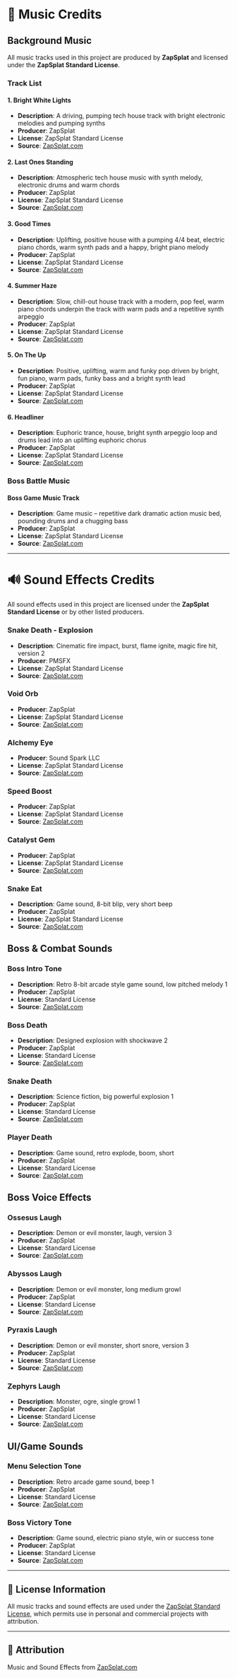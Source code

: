 # 🎵 Music Credits

## Background Music

All music tracks used in this project are produced by **ZapSplat** and licensed under the **ZapSplat Standard License**.

### Track List

#### 1. Bright White Lights
- **Description**: A driving, pumping tech house track with bright electronic melodies and pumping synths  
- **Producer**: ZapSplat  
- **License**: ZapSplat Standard License  
- **Source**: [ZapSplat.com](https://www.zapsplat.com/music/bright-white-lights-a-driving-pumping-tech-house-track-with-bright-electronic-melodies-and-pumping-synths/)

#### 2. Last Ones Standing
- **Description**: Atmospheric tech house music with synth melody, electronic drums and warm chords  
- **Producer**: ZapSplat  
- **License**: ZapSplat Standard License  
- **Source**: [ZapSplat.com](https://www.zapsplat.com/music/last-ones-standing-atmospheric-tech-house-music-with-synth-melody-electronic-drums-and-warm-chords/)

#### 3. Good Times
- **Description**: Uplifting, positive house with a pumping 4/4 beat, electric piano chords, warm synth pads and a happy, bright piano melody  
- **Producer**: ZapSplat  
- **License**: ZapSplat Standard License  
- **Source**: [ZapSplat.com](https://www.zapsplat.com/music/good-times-uplifting-positive-house-with-a-pumping-4-4-beat-electric-piano-chords-warm-synth-pads-and-a-happy-bright-piano-melody/)

#### 4. Summer Haze
- **Description**: Slow, chill-out house track with a modern, pop feel, warm piano chords underpin the track with warm pads and a repetitive synth arpeggio  
- **Producer**: ZapSplat  
- **License**: ZapSplat Standard License  
- **Source**: [ZapSplat.com](https://www.zapsplat.com/music/summer-haze-slow-chill-out-house-track-with-a-modern-pop-feel-warm-piano-chords-underpin-the-track-with-warm-pads-and-a-repetitive-synth-arpeggio/)

#### 5. On The Up
- **Description**: Positive, uplifting, warm and funky pop driven by bright, fun piano, warm pads, funky bass and a bright synth lead  
- **Producer**: ZapSplat  
- **License**: ZapSplat Standard License  
- **Source**: [ZapSplat.com](https://www.zapsplat.com/music/on-the-up-positive-uplifting-warm-and-funky-pop-driven-by-bright-fun-piano-warm-pads-funky-bass-and-a-bright-synth-lead/)

#### 6. Headliner
- **Description**: Euphoric trance, house, bright synth arpeggio loop and drums lead into an uplifting euphoric chorus  
- **Producer**: ZapSplat  
- **License**: ZapSplat Standard License  
- **Source**: [ZapSplat.com](https://www.zapsplat.com/music/headliner-euphoric-trance-house-bright-synth-arpeggio-loop-and-drums-lead-into-an-uplifting-euphoric-chorus/)

### Boss Battle Music

#### Boss Game Music Track
- **Description**: Game music – repetitive dark dramatic action music bed, pounding drums and a chugging bass  
- **Producer**: ZapSplat  
- **License**: ZapSplat Standard License  
- **Source**: [ZapSplat.com](https://www.zapsplat.com/music/game-music-repetitive-dark-dramatic-action-music-bed-pounding-drums-and-a-chugging-bass/)

---

# 🔊 Sound Effects Credits

All sound effects used in this project are licensed under the **ZapSplat Standard License** or by other listed producers.

### Snake Death - Explosion
- **Description**: Cinematic fire impact, burst, flame ignite, magic fire hit, version 2  
- **Producer**: PMSFX  
- **License**: ZapSplat Standard License  
- **Source**: [ZapSplat.com](https://www.zapsplat.com/music/cinematic-fire-impact-burst-flame-ignite-magic-fire-hit-version-2/)

### Void Orb  
- **Producer**: ZapSplat  
- **License**: ZapSplat Standard License  
- **Source**: [ZapSplat.com](https://www.zapsplat.com/page/9/?s=spell)

### Alchemy Eye  
- **Producer**: Sound Spark LLC  
- **License**: ZapSplat Standard License  
- **Source**: [ZapSplat.com](https://www.zapsplat.com/music/magic-fantasy-spell-magical-sci-fi-fiction-flames-magma-fire-11/)

### Speed Boost  
- **Producer**: ZapSplat  
- **License**: ZapSplat Standard License  
- **Source**: [ZapSplat.com](https://www.zapsplat.com/page/2/?s=magic+burst)

### Catalyst Gem  
- **Producer**: ZapSplat  
- **License**: ZapSplat Standard License  
- **Source**: [ZapSplat.com](https://www.zapsplat.com/page/3/?s=energy)

### Snake Eat
- **Description**: Game sound, 8-bit blip, very short beep  
- **Producer**: ZapSplat  
- **License**: ZapSplat Standard License  
- **Source**: [ZapSplat.com](https://www.zapsplat.com/?s=beep)

## Boss & Combat Sounds

### Boss Intro Tone
- **Description**: Retro 8-bit arcade style game sound, low pitched melody 1  
- **Producer**: ZapSplat  
- **License**: Standard License
- **Source**: [ZapSplat.com](https://www.zapsplat.com/music/retro-8-bit-arcade-style-game-sound-low-pitched-melody-1/)

### Boss Death
- **Description**: Designed explosion with shockwave 2  
- **Producer**: ZapSplat  
- **License**: Standard License
- **Source**: [ZapSplat.com](https://www.zapsplat.com/music/designed-explosion-with-shockwave-2/)

### Snake Death
- **Description**: Science fiction, big powerful explosion 1  
- **Producer**: ZapSplat  
- **License**: Standard License
- **Source**: [ZapSplat.com](https://www.zapsplat.com/music/science-fiction-big-powerful-explosion-1/)

### Player Death
- **Description**: Game sound, retro explode, boom, short  
- **Producer**: ZapSplat  
- **License**: Standard License
- **Source**: [ZapSplat.com](https://www.zapsplat.com/music/game-sound-retro-explode-boom-short/)

## Boss Voice Effects

### Ossesus Laugh
- **Description**: Demon or evil monster, laugh, version 3  
- **Producer**: ZapSplat  
- **License**: Standard License
- **Source**: [ZapSplat.com](https://www.zapsplat.com/music/demon-or-evil-monster-laugh-version-3/)

### Abyssos Laugh
- **Description**: Demon or evil monster, long medium growl  
- **Producer**: ZapSplat  
- **License**: Standard License
- **Source**: [ZapSplat.com](https://www.zapsplat.com/music/demon-or-evil-monster-long-medium-growl/)

### Pyraxis Laugh
- **Description**: Demon or evil monster, short snore, version 3  
- **Producer**: ZapSplat  
- **License**: Standard License
- **Source**: [ZapSplat.com](https://www.zapsplat.com/music/demon-or-evil-monster-short-snore-version-3/)

### Zephyrs Laugh
- **Description**: Monster, ogre, single growl 1  
- **Producer**: ZapSplat  
- **License**: Standard License
- **Source**: [ZapSplat.com](https://www.zapsplat.com/music/monster-ogre-single-growl-1/)

## UI/Game Sounds

### Menu Selection Tone
- **Description**: Retro arcade game sound, beep 1  
- **Producer**: ZapSplat  
- **License**: Standard License
- **Source**: [ZapSplat.com](https://www.zapsplat.com/music/retro-arcade-game-sound-beep-1/)

### Boss Victory Tone
- **Description**: Game sound, electric piano style, win or success tone  
- **Producer**: ZapSplat  
- **License**: Standard License
- **Source**: [ZapSplat.com](https://www.zapsplat.com/music/game-sound-electric-piano-style-win-or-success-tone/)

---

## 📄 License Information

All music tracks and sound effects are used under the [ZapSplat Standard License](https://www.zapsplat.com/license-type/standard-license/), which permits use in personal and commercial projects with attribution.

---

## 🙌 Attribution

Music and Sound Effects from [ZapSplat.com](https://www.zapsplat.com)